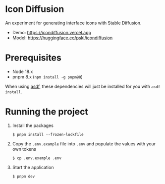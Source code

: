 # Icon Diffusion

An experiment for generating interface icons with Stable Diffusion.

- Demo: https://icondiffusion.vercel.app
- Model: https://huggingface.co/pskl/icondiffusion

# Prerequisites

- Node 18.x
- pnpm 8.x (`npm install -g pnpm@8`)

When using [asdf](https://asdf-vm.com/), these dependencies will just be installed for you with `asdf install`.

# Running the project

1. Install the packages

   ```console
   $ pnpm install --frozen-lockfile
   ```

2. Copy the `.env.example` file into `.env` and populate the values with your own tokens

   ```console
   $ cp .env.example .env
   ```

3. Start the application

   ```console
   $ pnpm dev
   ```
